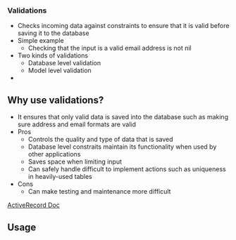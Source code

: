 ### Validations
* Checks incoming data against constraints to ensure that it is valid before saving it to the database
* Simple example
	* Checking that the input is a valid email address is not nil
* Two kinds of validations
	* Database level validation
	* Model level validation
* 

## Why use validations?
* It ensures that only valid data is saved into the database such as making sure address and email formats are valid
* Pros
	* Controls the quality and type of data that is saved
	* Database level constraits maintain its functionality when used by other applications
	* Saves space when limiting input
	* Can safely handle difficult to implement actions such as uniqueness in heavily-used tables
* Cons
	* Can make testing and maintenance more difficult
	
[ActiveRecord Doc](http://guides.rubyonrails.org/active_record_validations.html)


## Usage

